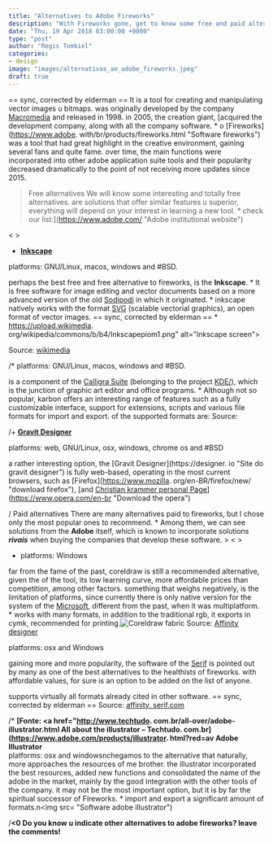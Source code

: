 ```yaml
---
title: "Alternatives to Adobe Fireworks"
description: "With Fireworks gone, get to know some free and paid alternatives to vector manipulation software."
date: "Thu, 19 Apr 2018 03:00:00 +0000"
type: "post"
author: "Regis Tomkiel"
categories: 
- design
image: "images/alternativas_ao_adobe_fireworks.jpeg"
draft: true
---
```


== sync, corrected by elderman ==
 It is a tool for creating and manipulating vector images u bitmaps. was originally developed by the company [Macromedia](https://pt.wikipedia.org/wiki/Macromedia "Macromedia na wilipédia") and released in 1998. in 2005, the creation giant,  [acquired the development company, along with all the company software. *
o [Fireworks](https://www.adobe. with/br/products/fireworks.html "Software fireworks") was a tool that had great highlight in the creative environment, gaining several fans and quite fame. over time, the main functions were incorporated into other adobe application suite tools and their popularity decreased dramatically to the point of not receiving more updates since 2015.
> Free alternatives
We will know some interesting and totally free alternatives. are solutions that offer similar features u superior, everything will depend on your interest in learning a new tool. *
check our list:](https://www.adobe.com/ "Adobe institutional website")


< >
- **[Inkscape](https://inkscape.org/en-br/ "Site")**  

platforms: GNU/Linux, macos, windows and #BSD.  

perhaps the best free and free alternative to fireworks, is the **Inkscape**. *
It is free software for image editing and vector documents based on a more advanced version of the old [Sodipodi](#) in which it originated. *
inkscape natively works with the format [SVG](https://pt.wikipedia.org/wiki/SVG "Svg file format") (scalable vectorial graphics), an open format of vector images. == sync, corrected by elderman == *
https://upload.wikimedia. org/wikipedia/commons/b/b4/Inkscapepiom1.png" alt="Inkscape screen">  

Source: [wikimedia](https://pt.wikipedia.org/wiki/Inkscape#/media/File:Inkscapepiom1.png)

/* platforms: GNU/Linux, macos, windows and #BSD.  

is a component of the [Calligra Suite](https://www.calligra.org/ " Site of the calligra project") (belonging to the project [KDE/](https://br.kde.org/ "Kde brasil")), which is the junction of graphic art editor and office programs. *
Although not so popular, karbon offers an interesting range of features such as a fully customizable interface, support for extensions, scripts and various file formats for import and export. of the supported formats are: Source:

/+ **[Gravit Designer](https://designer.io/ "gravit")**  

platforms: web, GNU/Linux, osx, windows, chrome os and #BSD  

a rather interesting option, the [Gravit Designer](https://designer. io "Site do gravit designer") is fully web-based, operating in the most current browsers, such as [Firefox](https://www.mozilla. org/en-BR/firefox/new/ "download firefox"),  [and  [Christian krammer personal Page](https://www.google.com.br/chrome/ "Download google chrome")](https://www.opera.com/en-br "Download the opera")

/ Paid alternatives
There are many alternatives paid to fireworks, but I chose only the most popular ones to recommend. *
Among them, we can see solutions from the **Adobe** itself, which is known to incorporate solutions ***rivais*** when buying the companies that develop these software. >
< >
- platforms: Windows  

far from the fame of the past, coreldraw is still a recommended alternative, given the  of the tool, its low learning curve, more affordable prices than competition, among other factors. something that weighs negatively, is the limitation of platforms, since currently there is only native version for the system of the [Microsoft](https://www.microsoft.com/en-br " Site of microsoft"), different from the past, when it was multiplatform. *
works with many formats, in addition to the traditional rgb, it exports in cymk, recommended for printing.![Coreldraw fabric]() Source:  [Affinity designer](https://affinity.serif.com/en-us/designer/)   

platforms: osx and Windows  

gaining more and more popularity, the software of the [Serif](http://serif.com "Site da empresa serif") is pointed out by many as one of the best alternatives to the healthists of fireworks. with affordable values, for sure is an option to be added on the list of anyone.  

supports virtually all formats already cited in other software. == sync, corrected by elderman == Source: [affinity. serif.com](https://affinity.serif.com/en-us/designer/?source=USwebgains&siteid=73669&IsoCode=US&culture=en&&MC=WBGSER02)

/* **[Fonte: <a href="http://www.techtudo. com.br/all-over/adobe-illustrator.html All about the illustrator – Techtudo. com.br</a>](https://www.adobe.com/products/illustrator. html?red=av Adobe Illustrator</a></strong><br />
platforms: osx and windowsnchegamos to the alternative that naturally, more approaches the resources of me brother. the illustrator incorporated the best resources, added new functions and consolidated the name of the adobe in the market, mainly by the good integration with the other tools of the company. it may not be the most important option, but it is by far the spiritual successor of Fireworks. *
import and export a significant amount of formats.n<img src= "Software adobe illustrator")**

/**<0 Do you know u indicate other alternatives to adobe fireworks? leave the comments!**